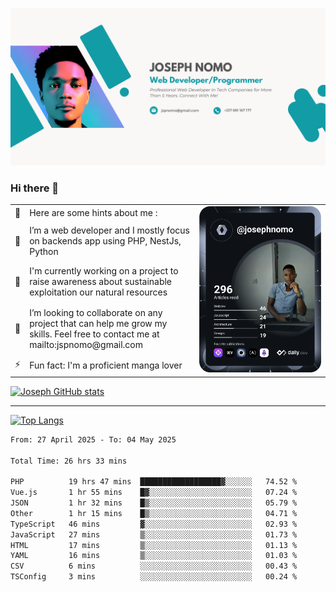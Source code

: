 ![Banner of my profile!](/Joseph_NOMO_NEW.png "Banner")

### Hi there 👋

<!--- | --  | 👋  | Here are some hints about me :                                                                                                 | <td rowspan=6><img src="/devcard.svg" width="400" alt="Joseph NOMO's Dev Card"/></td> |
| --- | --- | ------------------------------------------------------------------------------------------------------------------------------ | ------------------------------------------------------------------------------------- |
| --  | 🔭  | I’m a web developer and I mostly focus on backends app using PHP, NestJs, Python                                               |
| --  | 🦁  | I'm currently working on a project to raise awareness about sustainable exploitation our natural resources                     |
| --  | 👯  | I’m looking to collaborate on any project that can help me grow my skills. Feel free to contact me at mailto:jspnomo@gmail.com |
| --  | ⚡  | Fun fact: I'm a proficient manga lover                                                                                         |
--->

<table>
    <tr>
        <td width="1%">👋</td>
        <td width="55%">Here are some hints about me :</td>
        <td rowspan=6 width="44%"><img src="/devcard.svg" width="400" alt="Joseph NOMO's Dev Card"/></td>
    </tr>
    <tr>
        <td>🔭</td>
        <td>I’m a web developer and I mostly focus on backends app using PHP, NestJs, Python</td>
    </tr>
    <tr>
        <td>🦁</td>
        <td>I'm currently working on a project to raise awareness about sustainable exploitation our natural resources</td>
    </tr>
    <tr>
        <td>👯</td>
        <td>I’m looking to collaborate on any project that can help me grow my skills. Feel free to contact me at mailto:jspnomo@gmail.com</td>
    </tr>
    <tr>
        <td>⚡</td>
        <td>Fun fact: I'm a proficient manga lover</td>
    </tr>

</table>

[![Joseph GitHub stats](https://github-readme-stats-seven-sigma-53.vercel.app/api?username=Jspascal)](https://github.com/Jspascal/github-readme-stats)

---

[![Top Langs](https://github-readme-stats-seven-sigma-53.vercel.app/api/top-langs/?username=Jspascal&layout=compact)](https://github.com/Jspascal/github-readme-stats)

<!--START_SECTION:waka-->

```txt
From: 27 April 2025 - To: 04 May 2025

Total Time: 26 hrs 33 mins

PHP          19 hrs 47 mins  ██████████████████▓░░░░░░   74.52 %
Vue.js       1 hr 55 mins    █▓░░░░░░░░░░░░░░░░░░░░░░░   07.24 %
JSON         1 hr 32 mins    █▒░░░░░░░░░░░░░░░░░░░░░░░   05.79 %
Other        1 hr 15 mins    █▒░░░░░░░░░░░░░░░░░░░░░░░   04.71 %
TypeScript   46 mins         ▓░░░░░░░░░░░░░░░░░░░░░░░░   02.93 %
JavaScript   27 mins         ▒░░░░░░░░░░░░░░░░░░░░░░░░   01.73 %
HTML         17 mins         ▒░░░░░░░░░░░░░░░░░░░░░░░░   01.13 %
YAML         16 mins         ▒░░░░░░░░░░░░░░░░░░░░░░░░   01.03 %
CSV          6 mins          ░░░░░░░░░░░░░░░░░░░░░░░░░   00.43 %
TSConfig     3 mins          ░░░░░░░░░░░░░░░░░░░░░░░░░   00.24 %
```

<!--END_SECTION:waka-->
